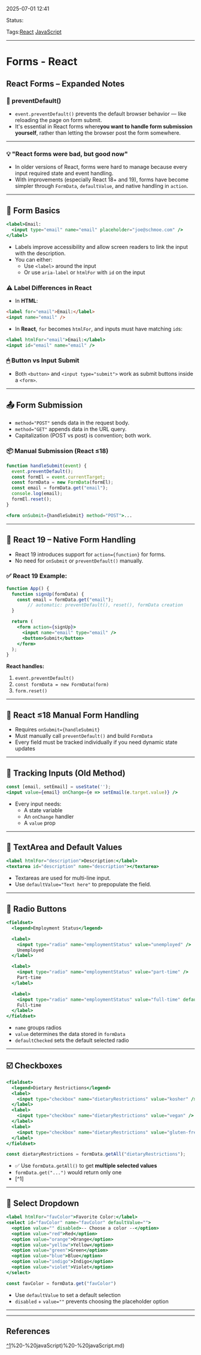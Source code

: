
2025-07-01 12:41

Status:

Tags:[React](../../../3%20-%20Tags/React.md) [JavaScript](../../../3%20-%20Tags/JavaScript.md)

---
# Forms - React
## React Forms – Expanded Notes

### 🚫 preventDefault()
- `event.preventDefault()` prevents the default browser behavior — like reloading the page on form submit.
- It's essential in React forms where**you want to handle form submission yourself**, rather than letting the browser post the form somewhere.
 
---

### 💡 "React forms were bad, but good now"
- In older versions of React, forms were hard to manage because every input required state and event handling.
- With improvements (especially React 18+ and 19), forms have become simpler through `FormData`, `defaultValue`, and native handling in `action`.

---

## 🧱 Form Basics
```jsx
<label>Email:
  <input type="email" name="email" placeholder="joe@schmoe.com" />
</label>
```

- Labels improve accessibility and allow screen readers to link the input with the description.
- You can either:
  - Use `<label>` around the input
  - Or use `aria-label` or `htmlFor` with `id` on the input

### ⚠️ Label Differences in React
- In **HTML**:
```html
<label for="email">Email:</label>
<input name="email" />
```
- In **React**, `for` becomes `htmlFor`, and inputs must have matching `id`s:
```jsx
<label htmlFor="email">Email:</label>
<input id="email" name="email" />
```

### 🖱 Button vs Input Submit
- Both `<button>` and `<input type="submit">` work as submit buttons inside a `<form>`.

---

## 📤 Form Submission
- `method="POST"` sends data in the request body.
- `method="GET"` appends data in the URL query.
- Capitalization (POST vs post) is convention; both work.

### 📦 Manual Submission (React ≤18)
```jsx
function handleSubmit(event) {
  event.preventDefault();
  const formEl = event.currentTarget;
  const formData = new FormData(formEl);
  const email = formData.get("email");
  console.log(email);
  formEl.reset();
}
```

```jsx
<form onSubmit={handleSubmit} method="POST">...
```

---

## 🧪 React 19 – Native Form Handling
- React 19 introduces support for `action={function}` for forms.
- No need for `onSubmit` or `preventDefault()` manually.

### ✅ React 19 Example:
```jsx
function App() {
  function signUp(formData) {
    const email = formData.get("email");
	    // automatic: preventDefault(), reset(), formData creation
  }

  return (
    <form action={signUp}>
      <input name="email" type="email" />
      <button>Submit</button>
    </form>
  );
}
```

**React handles:**
1. `event.preventDefault()`
2. `const formData = new FormData(form)`
3. `form.reset()`

---

## 🧓 React ≤18 Manual Form Handling
- Requires `onSubmit={handleSubmit}`
- Must manually call `preventDefault()` and build `FormData`
- Every field must be tracked individually if you need dynamic state updates

---

## 📄 Tracking Inputs (Old Method)
```jsx
const [email, setEmail] = useState('');
<input value={email} onChange={e => setEmail(e.target.value)} />
```
- Every input needs:
  - A state variable
  - An `onChange` handler
  - A `value` prop

---

## 📝 TextArea and Default Values
```jsx
<label htmlFor="description">Description:</label>
<textarea id="description" name="description"></textarea>
```
- Textareas are used for multi-line input.
- Use `defaultValue="Text here"` to prepopulate the field.

---

## 🔘 Radio Buttons
```jsx
<fieldset>
  <legend>Employment Status</legend>

  <label>
    <input type="radio" name="employmentStatus" value="unemployed" />
    Unemployed
  </label>

  <label>
    <input type="radio" name="employmentStatus" value="part-time" />
    Part-time
  </label>

  <label>
    <input type="radio" name="employmentStatus" value="full-time" defaultChecked />
    Full-time
  </label>
</fieldset>
```

- `name` groups radios
- `value` determines the data stored in `formData`
- `defaultChecked` sets the default selected radio

---

## ☑️ Checkboxes
```jsx
<fieldset>
  <legend>Dietary Restrictions</legend>
  <label>
    <input type="checkbox" name="dietaryRestrictions" value="kosher" /> Kosher
  </label>
  <label>
    <input type="checkbox" name="dietaryRestrictions" value="vegan" /> Vegan
  </label>
  <label>
    <input type="checkbox" name="dietaryRestrictions" value="gluten-free" defaultChecked /> Gluten-Free
  </label>
</fieldset>
```

```jsx
const dietaryRestrictions = formData.getAll("dietaryRestrictions");
```
- ✅ Use `formData.getAll()` to get **multiple selected values**
- `formData.get("...")` would return only one 
- [^1]

---

## 🔽 Select Dropdown
```jsx
<label htmlFor="favColor">Favorite Color:</label>
<select id="favColor" name="favColor" defaultValue="">
  <option value="" disabled>-- Choose a color --</option>
  <option value="red">Red</option>
  <option value="orange">Orange</option>
  <option value="yellow">Yellow</option>
  <option value="green">Green</option>
  <option value="blue">Blue</option>
  <option value="indigo">Indigo</option>
  <option value="violet">Violet</option>
</select>
```

```js
const favColor = formData.get("favColor")
```
- Use `defaultValue` to set a default selection
- `disabled` + `value=""` prevents choosing the placeholder option

---





---
## References

[^1]()%20-%20javaScript)%20-%20javaScript.md)
